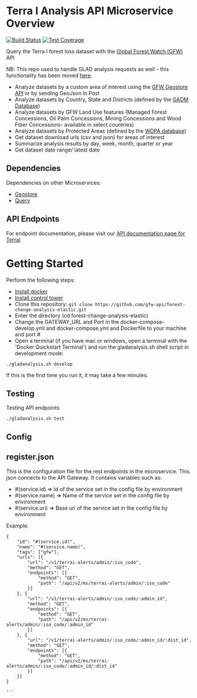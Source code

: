 # Terra I Analysis API Microservice Overview

[![Build Status](https://travis-ci.com/gfw-api/forest-change-analysis-elastic.svg?branch=dev)](https://travis-ci.com/gfw-api/forest-change-analysis-elastic)
[![Test Coverage](https://api.codeclimate.com/v1/badges/d86e27f2918b5cb53fdb/test_coverage)](https://codeclimate.com/github/gfw-api/forest-change-analysis-elastic/test_coverage)

Query the Terra I forest loss dataset with the [Global Forest Watch (GFW)](http://globalforestwatch.org) API

NB: This repo used to handle GLAD analysis requests as well - this functionality has been moved [here](https://github.com/gfw-api/glad-analysis-tiled/).

- Analyze datasets by a custom area of interest using the [GFW Geostore API](https://github.com/gfw-api/gfw-geostore-api) or by sending GeoJson in Post
- Analyze datasets by Country, State and Districts (defined by the [GADM Database](http://www.gadm.org/))
- Analyze datasets by GFW Land Use features (Managed Forest Concessions, Oil Palm Concessions, Mining Concessions and Wood Fiber Concessions- available in select countries)
- Analyze datasets by Protected Areas (defined by the [WDPA database](http://www.wdpa.org/))
- Get dataset download urls (csv and json) for areas of interest
- Summarize analysis results by day, week, month, quarter or year
- Get dataset date range/ latest date

## Dependencies

Dependencies on other Microservices:
- [Geostore](https://github.com/gfw-api/gfw-geostore-api)
- [Query](https://github.com/resource-watch/query/)

## API Endpoints
For endpoint documentation, please visit our
[API documentation page for TerraI](https://production-api.globalforestwatch.org/documentation/#/?tags=TERRAI)

# Getting Started
Perform the following steps:
* [Install docker](https://docs.docker.com/engine/installation/)
* [Install control tower](https://github.com/control-tower/control-tower)
* Clone this repository: ```git clone https://github.com/gfw-api/forest-change-analysis-elastic.git```
* Enter the directory (cd forest-change-analysis-elastic)
* Change the GATEWAY_URL and Port in the docker-compose-develop.yml and docker-compose.yml and Dockerfile to your machine and port #
* Open a terminal (if you have mac or windows, open a terminal with the 'Docker Quickstart Terminal') and run the gladanalysis.sh shell script in development mode:

```ssh
./gladanalysis.sh develop
```

If this is the first time you run it, it may take a few minutes.

## Testing
Testing API endpoints

```ssh
./gladanalysis.sh test
```

## Config

## register.json
This is the configuration file for the rest endpoints in the microservice. This json connects to the API Gateway. It contains variables such as:
* #(service.id) => Id of the service set in the config file by environment
* #(service.name) => Name of the service set in the config file by environment
* #(service.uri) => Base uri of the service set in the config file by environment

Example:
````
{
    "id": "#(service.id)",
    "name": "#(service.name)",
    "tags": ["gfw"],
    "urls": [{
        "url": "/v1/terrai-alerts/admin/:iso_code",
        "method": "GET",
        "endpoints": [{
            "method": "GET",
            "path": "/api/v2/ms/terrai-alerts/admin/:iso_code"
        }]
    }, {
        "url": "/v1/terrai-alerts/admin/:iso_code/:admin_id",
        "method": "GET",
        "endpoints": [{
            "method": "GET",
            "path": "/api/v2/ms/terrai-alerts/admin/:iso_code/:admin_id"
        }]
    }, {
        "url": "/v1/terrai-alerts/admin/:iso_code/:admin_id/:dist_id",
        "method": "GET",
        "endpoints": [{
            "method": "GET",
            "path": "/api/v2/ms/terrai-alerts/admin/:iso_code/:admin_id/:dist_id"
        }]
    }]
}

'''
